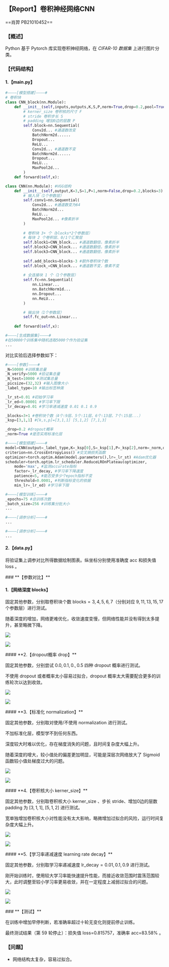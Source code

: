## **【Report】卷积神经网络CNN**

==肖羿 PB21010452==

### **【概述】**

Python 基于 Pytorch 库实现卷积神经网络，在 *CIFAR-10 数据集* 上进行图片分类。

### **【代码结构】**

#### **1.【main.py】**

```python
#————[模型搭建]————#
# 卷积块
class CNN_block(nn.Module):
    def __init__(self,inputs,outputs,K,S,P,norm=True,drop=0.2,pool=True):
        # kerner_size 卷积核的尺寸 F
        # stride 卷积步长 S
        # padding 增加0边的层数 P
        self.block=nn.Sequential(
            Conv2d... #通道数改变
            BatchNorm2d......
            Dropout...
            ReLU...
            Conv2d... #通道数不变
            BatchNorm2d......
            Dropout...
            ReLU...
            MaxPool2d...
        )
    def forward(self,x):

class CNN(nn.Module): #VGG结构
    def __init__(self,output,K=3,S=1,P=1,norm=False,drop=0.2,blocks=3): #block储存每个卷积块大小
        # 输入块（1个参数层）
        self.conv1=nn.Sequential(
            Conv2d... #通道数变为64
            BatchNorm2d...
            ReLU...
            MaxPool2d... #像素折半
        )
        
        # 卷积块 3+ 个（blocks*2个参数层）
        # 每块 2 个卷积层、0/1个汇聚层
        self.block1=CNN_block... #通道数翻倍，像素折半
        self.block2=CNN_block... #通道数翻倍，像素折半
        self.block3=CNN_block... #通道数翻倍，像素折半
        
        self.add_blocks=blocks-3 #额外卷积块个数
        self.block_=CNN_block... #通道数不变，像素不变
        
        # 全连接块 1 个（1个参数层）
        self.fc=nn.Sequential(
            nn.Linear...
            nn.BatchNorm1d...
            nn.Dropout...
            nn.ReLU...
        )

        # 输出块（1个参数层）
        self.fc_out=nn.Linear...
        
    def forward(self,x):
```

```python
#————[生成数据集]————#
#在50000个训练集中随机选取5000个作为验证集
...
```

对比实验后选择参数如下：

```python
#————[参数]————#
_N=50000 #训练集总量
_N_verify=5000 #验证集总量
_N_test=10000 #测试集总量
_picsize=(32,32) #输入图像大小
_label_type=10 #输出标签种类

_lr_st=0.01 #初始学习率
_lr_ed=0.00001 #学习率下限
_lr_decay=0.01 #学习率递减速度 0.01 0.1 0.9

_blocks=3+1 #卷积块个数（4个:9层、5个:11层、6个:13层、7个:15层...）
_ksp=[3,1,1] #[k,s,p]=[3,1,1] [5,1,2] [7,1,3]

_drop=0.2 #dropout概率
_norm=True #是否实用标准化层
```

```python
#————[模型搭建]————#
model=CNN(output=_label_type,K=_ksp[0],S=_ksp[1],P=_ksp[2],norm=_norm,drop=_drop,blocks=_blocks) #使用CNN模型
criterion=nn.CrossEntropyLoss() #交叉熵损失函数
optimizer=torch.optim.Adam(model.parameters(),lr=_lr_st) #Adam优化器
scheduler=torch.optim.lr_scheduler.ReduceLROnPlateau(optimizer,
    mode='max', #监测accurate指标
    factor=_lr_decay, #学习率下降速度
    patience=5, #能忍受多少个epoch指标不变
    threshold=0.0001, #判断指标变化的依据
    min_lr=_lr_ed) #学习率下限

#————[模型训练]————#
_epochs=75 #总训练次数
_batch_size=256 #训练集分批大小 
...

#————[调参分析]————#
...

#————[调参分析]————#
...


```

#### **2.【data.py】**

将验证集上调参对比所得数据绘制图表。纵坐标分别使用准确度 $\text{acc}$ 和损失值 $\text{loss}$ 。

<div STYLE="page-break-after: always;"></div>
### **【参数对比】**

#### **1.【网络深度 blocks】**

固定其他参数，分别取卷积块个数 $\text{blocks}=3,4,5,6,7$（分别对应 $9,11,13,15,17$ 个参数层）进行测试。

随着深度的增加，网络更难优化，收敛速度变慢，但网络性能并没有得到太多提升，甚至略微下降。


![](./output/[block]_acc.png)

![](./output/[block]_loss.png)

<div STYLE="page-break-after: always;"></div>
#### **2.【dropout概率 drop】**

固定其他参数，分别尝试 $0.0,0.1,0.,0.5$ 四种 $\text{dropout}$ 概率进行测试。

不使用 $\text{dropout}$ 或者概率太小容易过拟合，$\text{dropout}$ 概率太大需要配合更多的训练轮次以达到收敛。

![](./output/[drop]_acc.png)

![](./output/[drop]_loss.png)

<div STYLE="page-break-after: always;"></div>
#### **3.【标准化 normalization】**

固定其他参数，分别取对使用/不使用 $\text{normalization}$ 进行测试。

不加标准化层，模型学不到任何东西。

深度较大时难以优化，存在梯度消失的问题，且时间复杂度大幅上升。

随着深度的增大，较小值处的偏差更加明显，可能是深层次网络放大了 $\text{Sigmoid}$ 函数较小值处梯度过大的问题。

![](./output/[norm]_acc.png)

![](./output/[norm]_loss.png)

<div STYLE="page-break-after: always;"></div>
#### **4.【卷积核大小 kerner_size】**

固定其他参数，分别取卷积核大小 $\text{kerner_size}$ 、步长 $\text{stride}$、增加0边的层数 $\text{padding}$ 为 $[3,1,1],\ [5,1,2]$ 进行测试。

宽单独增加卷积核大小对性能没有太大影响，略微增加过拟合的风险，运行时间复杂度大幅上升。

![](./output/[ksp]_acc.png)

![](./output/[ksp]_loss.png)

<div STYLE="page-break-after: always;"></div>
#### **5.【学习率递减速度 learning rate decay】**

固定其他参数，分别取学习率递减速度 $\text{lr_decay}=0.01,0.1,0.9$ 进行测试。

刚开始训练时，使用较大学习率能快速提升性能，而接近收敛范围时震荡范围较大，此时调整至较小学习率更易收敛，并在一定程度上减弱过拟合的问题。

![](./output/[lr_decay]_acc.png)

![](./output/[lr_decay]_loss.png)

<div STYLE="page-break-after: always;"></div>
### **【测试】**

在训练中增加早停判断，若准确率超过十轮无变化则提前停止训练。

最终测试结果（第 $59$ 轮停止）：损失值  $\text{loss=0.815757}$，准确率 $\text{acc=83.58}\%$ 。

### **【问题】**

- 网络结构太复杂，容易过拟合。
